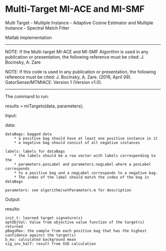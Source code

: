 # Multi-Target MI-ACE and MI-SMF

Multi Target - Multiple Instance - Adaptive Cosine Estimator and Multiple Instance - Spectral Match Filter

Matlab Implementation

****************************************************************

NOTE: If the Multi-target MI-ACE and MI-SMF Algorithm is used in any publication or presentation, the following reference must be cited: 
J. Bocinsky, A. Zare

NOTE: If this code is used in any publication or presentation, the following reference must be cited:
J. Bocinsky, A. Zare. (2019, April 09). GatorSense/MTMIACE: Version 1 (Version v1.0).

****************************************************************


The command to run:

results = miTargets(data, parameters);

Input: 

data:

    dataBags: bagged data
        * a positive bag should have at least one positive instance in it
        * a negative bag should consist of all negative instances

    labels: labels for dataBags
        * the labels should be a row vector with labels corresponding to the 
        * parameters.posLabel and parameters.negLabel where a posLabel corresponds
        * to a positive bag and a negLabel corresponds to a negative bag.
        * The index of the label should match the index of the bag in dataBags

    parameters: see algorithm/setParameters.m for description

Output:

results:
    
    init_t: learned target signature(s)
    optObjVal: Value from objective value function of the target(s) returned
    pBagsMax: the sample from each positive bag that has the highest confidence against the target(s)
    b_mu: calculated background mean
    sig_inv_half: result from SVD calculation           
